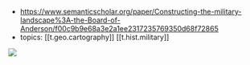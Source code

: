 
- https://www.semanticscholar.org/paper/Constructing-the-military-landscape%3A-the-Board-of-Anderson/f00c9b9e68a3e2a1ee2317235769350d68f72865
- topics: [[t.geo.cartography]] [[t.hist.military]]

![](/assets/images/2024-09-28-09-15-20.png)
